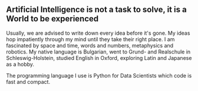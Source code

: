 ## Artificial Intelligence is not a task to solve, it is a World to be experienced
Usually, we are advised to write down every idea before it's gone. My ideas hop impatiently through my mind until they take their right place. I am fascinated by space and time, words and numbers, metaphysics and robotics. My native language is Bulgarian, went to Grund- and Realschule in Schleswig-Holstein, studied English in Oxford, exploring Latin and Japanese as a hobby.

The programming language I use is Python for Data Scientists which code is fast and compact.
